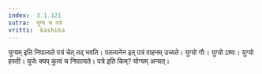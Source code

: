```yaml
---
index:  3.1.121
sutra:  युग्यं च पत्रे
vritti:  kashika 
---
```


युग्यम् इति निपात्यते पत्रं चेत् तद् भवति। पतत्यनेन इत् पत्रं वाहनम् उच्यते। युग्यो गौः। युग्यो ऽश्वः। युग्यो हस्ती। युजेः क्यप् कुत्वं च निपात्यते। पत्रे इति किम्? योग्यम् अन्यत्।

